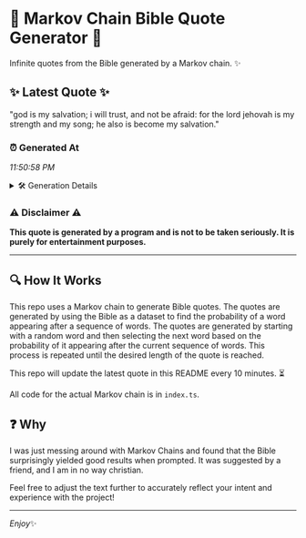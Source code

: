 # 📖 Markov Chain Bible Quote Generator 📖

Infinite quotes from the Bible generated by a Markov chain. ✨

## ✨ Latest Quote ✨
"god is my salvation; i will trust, and not be afraid: for the lord jehovah is my strength and my song; he also is become my salvation."

### ⏰ Generated At
*11:50:58 PM*

<details>
    <summary>🛠️ Generation Details</summary>
    <p>
        <strong>🌱 Seed:</strong> god<br>
        <strong>🔄 Iterations:</strong> 26<br>
        <strong>📜 Context History:</strong><br>[ god ]: is<br>[ god, is ]: my<br>[ god, is, my ]: salvation;<br>[ god, is, my, salvation; ]: i<br>[ god, is, my, salvation;, i ]: will<br>[ god, is, my, salvation;, i, will ]: trust,<br>[ is, my, salvation;, i, will, trust, ]: and<br>[ my, salvation;, i, will, trust,, and ]: not<br>[ salvation;, i, will, trust,, and, not ]: be<br>[ i, will, trust,, and, not, be ]: afraid:<br>[ will, trust,, and, not, be, afraid: ]: for<br>[ trust,, and, not, be, afraid:, for ]: the<br>[ and, not, be, afraid:, for, the ]: lord<br>[ not, be, afraid:, for, the, lord ]: jehovah<br>[ be, afraid:, for, the, lord, jehovah ]: is<br>[ afraid:, for, the, lord, jehovah, is ]: my<br>[ for, the, lord, jehovah, is, my ]: strength<br>[ the, lord, jehovah, is, my, strength ]: and<br>[ lord, jehovah, is, my, strength, and ]: my<br>[ jehovah, is, my, strength, and, my ]: song;<br>[ is, my, strength, and, my, song; ]: he<br>[ my, strength, and, my, song;, he ]: also<br>[ strength, and, my, song;, he, also ]: is<br>[ and, my, song;, he, also, is ]: become<br>[ my, song;, he, also, is, become ]: my<br>[ song;, he, also, is, become, my ]: salvation.<br>
    </p>
</details>

### ⚠️ Disclaimer ⚠️
**This quote is generated by a program and is not to be taken seriously. It is purely for entertainment purposes.**

---

## 🔍 How It Works

This repo uses a Markov chain to generate Bible quotes. The quotes are generated by using the Bible as a dataset to find the probability of a word appearing after a sequence of words. The quotes are generated by starting with a random word and then selecting the next word based on the probability of it appearing after the current sequence of words. This process is repeated until the desired length of the quote is reached.

This repo will update the latest quote in this README every 10 minutes. ⏳

All code for the actual Markov chain is in `index.ts`.

## ❓ Why

I was just messing around with Markov Chains and found that the Bible surprisingly yielded good results when prompted. 
It was suggested by a friend, and I am in no way christian.

Feel free to adjust the text further to accurately reflect your intent and experience with the project!

---

*Enjoy*✨
